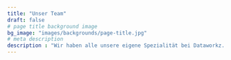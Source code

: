 ```yaml
---
title: "Unser Team"
draft: false
# page title background image
bg_image: "images/backgrounds/page-title.jpg"
# meta description
description : "Wir haben alle unsere eigene Spezialität bei Dataworkz. Sieh dich um und schau, mit wem du gerne zusammenarbeiten würdest!"
---
```

